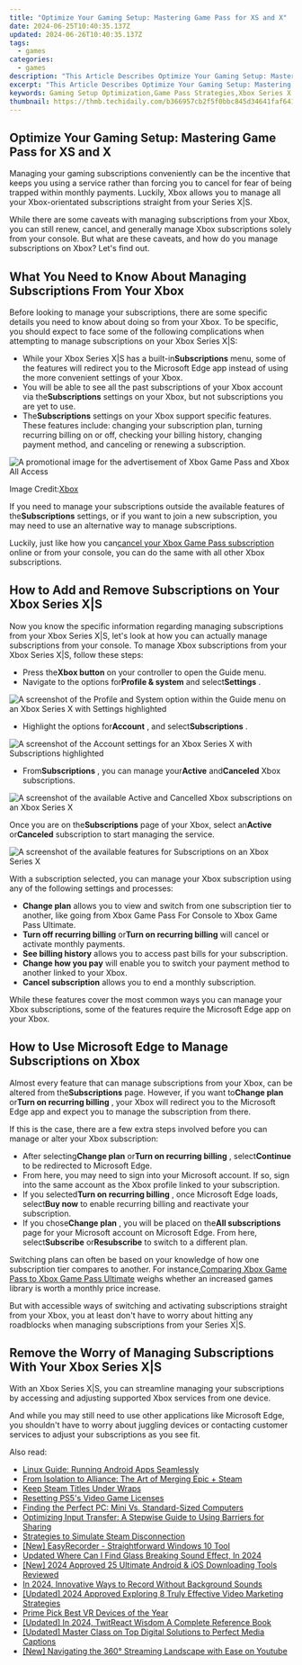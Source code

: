 ```yaml
---
title: "Optimize Your Gaming Setup: Mastering Game Pass for XS and X"
date: 2024-06-25T10:40:35.137Z
updated: 2024-06-26T10:40:35.137Z
tags:
  - games
categories:
  - games
description: "This Article Describes Optimize Your Gaming Setup: Mastering Game Pass for XS and X"
excerpt: "This Article Describes Optimize Your Gaming Setup: Mastering Game Pass for XS and X"
keywords: Gaming Setup Optimization,Game Pass Strategies,Xbox Series X Gaming Mastery,Maximize Game Pass Benefits,Xbox Game Accessories,Gamers' Guide to Xbox Series X Benefits,Game Pass Tips and Tricks for Xbox Gaming Enthusiasts
thumbnail: https://thmb.techidaily.com/b366957cb2f5f0bbc845d34641faf6413a6383aa8049e6555ff0f80bdf97ed47.jpg
---
```


## Optimize Your Gaming Setup: Mastering Game Pass for XS and X

 Managing your gaming subscriptions conveniently can be the incentive that keeps you using a service rather than forcing you to cancel for fear of being trapped within monthly payments. Luckily, Xbox allows you to manage all your Xbox-orientated subscriptions straight from your Series X|S.

 While there are some caveats with managing subscriptions from your Xbox, you can still renew, cancel, and generally manage Xbox subscriptions solely from your console. But what are these caveats, and how do you manage subscriptions on Xbox? Let's find out.

## What You Need to Know About Managing Subscriptions From Your Xbox

 Before looking to manage your subscriptions, there are some specific details you need to know about doing so from your Xbox. To be specific, you should expect to face some of the following complications when attempting to manage subscriptions on your Xbox Series X|S:

* While your Xbox Series X|S has a built-in**Subscriptions** menu, some of the features will redirect you to the Microsoft Edge app instead of using the more convenient settings of your Xbox.
* You will be able to see all the past subscriptions of your Xbox account via the**Subscriptions** settings on your Xbox, but not subscriptions you are yet to use.
* The**Subscriptions** settings on your Xbox support specific features. These features include: changing your subscription plan, turning recurring billing on or off, checking your billing history, changing payment method, and canceling or renewing a subscription.

![A promotional image for the advertisement of Xbox Game Pass and Xbox All Access](https://static1.makeuseofimages.com/wordpress/wp-content/uploads/2023/06/xbox-game-pass-stock-image.jpg)

 Image Credit:[Xbox](https://www.xbox.com/en-us/xbox-game-pass)

 If you need to manage your subscriptions outside the available features of the**Subscriptions** settings, or if you want to join a new subscription, you may need to use an alternative way to manage subscriptions.

 Luckily, just like how you can[cancel your Xbox Game Pass subscription](https://www.makeuseof.com/how-to-cancel-your-xbox-game-pass-subscription/) online or from your console, you can do the same with all other Xbox subscriptions.

## How to Add and Remove Subscriptions on Your Xbox Series X|S

 Now you know the specific information regarding managing subscriptions from your Xbox Series X|S, let's look at how you can actually manage subscriptions from your console. To manage Xbox subscriptions from your Xbox Series X|S, follow these steps:

* Press the**Xbox button** on your controller to open the Guide menu.
* Navigate to the options for**Profile & system** and select**Settings** .

![A screenshot of the Profile and System option within the Guide menu on an Xbox Series X with Settings highlighted](https://static1.makeuseofimages.com/wordpress/wp-content/uploads/2023/04/xbox-series-x-guide-menu.jpg)

* Highlight the options for**Account** , and select**Subscriptions** .

![A screenshot of the Account settings for an Xbox Series X with Subscriptions highlighted](https://static1.makeuseofimages.com/wordpress/wp-content/uploads/2023/07/screenshot-2647-1.jpg)

* From**Subscriptions** , you can manage your**Active** and**Canceled** Xbox subscriptions.

![A screenshot of the available Active and Cancelled Xbox subscriptions on an Xbox Series X](https://static1.makeuseofimages.com/wordpress/wp-content/uploads/2023/07/screenshot-2648.jpg)

 Once you are on the**Subscriptions** page of your Xbox, select an**Active** or**Canceled** subscription to start managing the service.

![A screenshot of the available features for Subscriptions on an Xbox Series X](https://static1.makeuseofimages.com/wordpress/wp-content/uploads/2023/07/screenshot-2651.jpg)

 With a subscription selected, you can manage your Xbox subscription using any of the following settings and processes:

* **Change plan** allows you to view and switch from one subscription tier to another, like going from Xbox Game Pass For Console to Xbox Game Pass Ultimate.
* **Turn off recurring billing** or**Turn on recurring billing** will cancel or activate monthly payments.
* **See billing history** allows you to access past bills for your subscription.
* **Change how you pay** will enable you to switch your payment method to another linked to your Xbox.
* **Cancel subscription** allows you to end a monthly subscription.

 While these features cover the most common ways you can manage your Xbox subscriptions, some of the features require the Microsoft Edge app on your Xbox.

## How to Use Microsoft Edge to Manage Subscriptions on Xbox

 Almost every feature that can manage subscriptions from your Xbox, can be altered from the**Subscriptions** page. However, if you want to**Change plan** or**Turn on recurring billing** , your Xbox will redirect you to the Microsoft Edge app and expect you to manage the subscription from there.

 If this is the case, there are a few extra steps involved before you can manage or alter your Xbox subscription:

* After selecting**Change plan** or**Turn on recurring billing** , select**Continue** to be redirected to Microsoft Edge.
* From here, you may need to sign into your Microsoft account. If so, sign into the same account as the Xbox profile linked to your subscription.
* If you selected**Turn on recurring billing** , once Microsoft Edge loads, select**Buy now** to enable recurring billing and reactivate your subscription.
* If you chose**Change plan** , you will be placed on the**All subscriptions** page for your Microsoft account on Microsoft Edge. From here, select**Subscribe** or**Resubscribe** to switch to a different plan.

 Switching plans can often be based on your knowledge of how one subscription tier compares to another. For instance,[Comparing Xbox Game Pass to Xbox Game Pass Ultimate](https://www.makeuseof.com/xbox-game-pass-vs-game-pass-ultimate-upgrading/) weighs whether an increased games library is worth a monthly price increase.

 But with accessible ways of switching and activating subscriptions straight from your Xbox, you at least don't have to worry about hitting any roadblocks when managing subscriptions from your Series X|S.

## Remove the Worry of Managing Subscriptions With Your Xbox Series X|S

 With an Xbox Series X|S, you can streamline managing your subscriptions by accessing and adjusting supported Xbox services from one device.

 And while you may still need to use other applications like Microsoft Edge, you shouldn't have to worry about juggling devices or contacting customer services to adjust your subscriptions as you see fit.


<ins class="adsbygoogle"
     style="display:block"
     data-ad-format="autorelaxed"
     data-ad-client="ca-pub-7571918770474297"
     data-ad-slot="1223367746"></ins>



<ins class="adsbygoogle"
     style="display:block"
     data-ad-client="ca-pub-7571918770474297"
     data-ad-slot="8358498916"
     data-ad-format="auto"
     data-full-width-responsive="true"></ins>

<span class="atpl-alsoreadstyle">Also read:</span>
<div><ul>
<li><a href="https://games-able.techidaily.com/linux-guide-running-android-apps-seamlessly/"><u>Linux Guide: Running Android Apps Seamlessly</u></a></li>
<li><a href="https://games-able.techidaily.com/from-isolation-to-alliance-the-art-of-merging-epic-plus-steam/"><u>From Isolation to Alliance: The Art of Merging Epic + Steam</u></a></li>
<li><a href="https://games-able.techidaily.com/keep-steam-titles-under-wraps/"><u>Keep Steam Titles Under Wraps</u></a></li>
<li><a href="https://games-able.techidaily.com/resetting-ps5s-video-game-licenses/"><u>Resetting PS5's Video Game Licenses</u></a></li>
<li><a href="https://games-able.techidaily.com/finding-the-perfect-pc-mini-vs-standard-sized-computers/"><u>Finding the Perfect PC: Mini Vs. Standard-Sized Computers</u></a></li>
<li><a href="https://games-able.techidaily.com/optimizing-input-transfer-a-stepwise-guide-to-using-barriers-for-sharing/"><u>Optimizing Input Transfer: A Stepwise Guide to Using Barriers for Sharing</u></a></li>
<li><a href="https://games-able.techidaily.com/strategies-to-simulate-steam-disconnection/"><u>Strategies to Simulate Steam Disconnection</u></a></li>
<li><a href="https://desktop-recording.techidaily.com/new-easyrecorder-straightforward-windows-10-tool/"><u>[New] EasyRecorder - Straightforward Windows 10 Tool</u></a></li>
<li><a href="https://voice-adjusting.techidaily.com/updated-where-can-i-find-glass-breaking-sound-effect-in-2024/"><u>Updated Where Can I Find Glass Breaking Sound Effect, In 2024</u></a></li>
<li><a href="https://facebook-record-videos.techidaily.com/new-2024-approved-25-ultimate-android-and-ios-downloading-tools-reviewed/"><u>[New] 2024 Approved  25 Ultimate Android & iOS Downloading Tools Reviewed</u></a></li>
<li><a href="https://on-screen-recording.techidaily.com/in-2024-innovative-ways-to-record-without-background-sounds/"><u>In 2024, Innovative Ways to Record Without Background Sounds</u></a></li>
<li><a href="https://facebook-record-videos.techidaily.com/updated-2024-approved-exploring-8-truly-effective-video-marketing-strategies/"><u>[Updated] 2024 Approved  Exploring 8 Truly Effective Video Marketing Strategies</u></a></li>
<li><a href="https://extra-hints.techidaily.com/prime-pick-best-vr-devices-of-the-year/"><u>Prime Pick  Best VR Devices of the Year</u></a></li>
<li><a href="https://twitter-videos.techidaily.com/updated-in-2024-twitreact-wisdom-a-complete-reference-book/"><u>[Updated] In 2024, TwitReact Wisdom  A Complete Reference Book</u></a></li>
<li><a href="https://extra-guidance.techidaily.com/updated-master-class-on-top-digital-solutions-to-perfect-media-captions/"><u>[Updated] Master Class on Top Digital Solutions to Perfect Media Captions</u></a></li>
<li><a href="https://facebook-record-videos.techidaily.com/new-navigating-the-360-streaming-landscape-with-ease-on-youtube/"><u>[New] Navigating the 360° Streaming Landscape with Ease on Youtube</u></a></li>
</ul></div>
